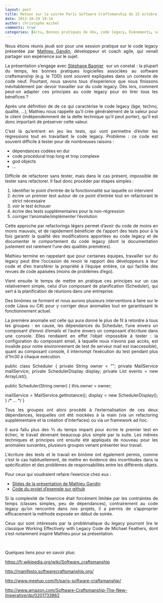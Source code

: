```yaml
---
layout: post
title: Retour sur la soirée Paris Software Craftsmanship du 25 octobre 2012
date: 2012-10-29 19:14
author: christophe michel
comments: true
categories: [Actu, Bonnes pratiques de dév, code legacy, Evénements, software craftsmanship]
---
```

<p style="text-align: justify;">Nous étions réunis jeudi soir pour une session pratique sur le code legacy présentée par <a href="http://www.meetup.com/paris-software-craftsmanship/member/45041742/">Mathieu Gandin</a>, développeur et coach agile, qui venait partager son expérience sur le sujet.</p>

<p style="text-align: justify;">La présentation s’engage avec <a href="http://www.meetup.com/paris-software-craftsmanship/member/27887802/">Stéphane Bagnier</a>  sur un constat : la plupart du temps, les bonnes pratiques logicielles associées au software craftsmanship (e.g. le TDD) sont souvent expliquées dans un contexte de code neuf. Pourtant, nous savons tous d’expérience que nous finissons inévitablement par devoir travailler sur du code legacy. Dès lors, comment peut-on adapter ces principes au code legacy pour en tirer tous les bénéfices ?</p>

<p style="text-align: justify;">Après une définition de de ce qui caractérise le code legacy (âge, techno, qualité, …), Mathieu nous rappelle qu’il crée généralement de la valeur pour le client (indépendemment de la dette technique qu’il peut porter), qu’il est donc important de préserver cette valeur.</p>

<p style="text-align: justify;">C’est là qu’entrent en jeu les tests, qui vont permettre d’éviter les régressions tout en travaillant le code legacy. Problème : ce code est souvent difficile à tester pour de nombreuses raisons :</p>

<ul style="text-align: justify;">
    <li>dépendances codées en dur</li>
    <li>code procédural trop long et trop complexe</li>
    <li>god objects</li>
    <li>…</li>
</ul>

<p style="text-align: justify;">Difficile de refactorer sans tester, mais dans le cas présent, impossible de tester sans refactorer. Il faut donc procéder par étapes simples :</p>

<ol style="text-align: justify;">
    <li>identifier le point d’entrée de la fonctionnalité sur laquelle on intervient</li>
    <li>écrire un premier test autour de ce point d’entrée tout en refactorant le strict nécessaire</li>
    <li>voir le test échouer</li>
    <li>écrire des tests supplémentaires pour la non-régression</li>
    <li>corriger l’anomalie/implémenter l’évolution</li>
</ol>

<p style="text-align: justify;">Cette approche par refactorings légers permet d’avoir du code de moins en moins mauvais, et de rapidement bénéficier de l’apport des tests pour à la fois garantir la qualité des modifications apportées au code legacy et de documenter le comportement du code legacy (dont la documentation justement est rarement l’une des qualités premières).</p>

<p style="text-align: justify;">Mathieu termine en rappelant que pour certaines équipes, travailler sur du legacy peut être l’occasion de revoir le rapport des développeurs à leur code et d’en transférer la propriété à l’équipe entière, ce qui facilite des revues de code apaisées (moins de problèmes d’ego).</p>

<p style="text-align: justify;">Vient ensuite le temps de mettre en pratique ces principes sur un cas relativement simple, celui d’un composant de planification (Scheduler), qui sert à la planification de réunions dans une entreprise.</p>

<p style="text-align: justify;">Des binômes se forment et nous aurons plusieurs interventions à faire sur le code (Java ou C#) pour y corriger deux anomalies tout en garantissant le fonctionnement actuel.</p>

<p style="text-align: justify;">La première anomalie est celle qui aura donné le plus de fil à retordre à tous les groupes : en cause, les dépendances du Scheduler, l’une envers un composant d’envoi d’emails et l’autre envers un composant d’écriture dans une console. Elles rendaient en effet l’objet impossible à tester : la configuration du composant email, à laquelle nous n’avons pas accès, est invalide pour notre environnement de test (le serveur mail est inaccessible), quant au composant console, il interrompt l’exécution du test pendant plus d’1m30 à chaque exécution.</p>

<p style="text-align: justify;">public class Scheduler {
private String owner = "";
private MailService mailService;
private SchedulerDisplay display;
private List events = new ArrayList();</p>

<p style="text-align: justify;">public Scheduler(String owner) {
this.owner = owner;</p>

<p style="text-align: justify;">mailService = MailService.getInstance();
display = new SchedulerDisplay();
}
/* … */
}</p>

<p style="text-align: justify;">Tous les groupes ont alors procédé à l’externalisation de ces deux dépendances, lesquelles ont été mockées à la main (via un refactoring supplémentaire et la création d’interfaces) ou via un framework ad hoc.</p>

<p style="text-align: justify;">Il aura fallu plus des ⅔ du temps imparti pour écrire le premier test en échec, le travail devenant beaucoup plus simple par la suite. Les mêmes techniques et principes ont ensuite été appliqués de nouveau pour les anomalies suivantes, plusieurs groupes venant présenter leur travail.</p>

<p style="text-align: justify;">L’écriture des tests et le travail en binôme ont également permis, comme c’est le cas habituellement, de mettre en évidence des incertitudes dans la spécification et des problèmes de responsabilités entre les différents objets.</p>

<p style="text-align: justify;">Pour ceux qui voudraient refaire l’exercice chez eux :</p>

<ul style="text-align: justify;">
    <li><a href="http://www.slideshare.net/Mgandin/working-effectively-with-legacy-code-14894858">Slides de la présentation de Mathieu Gandin</a></li>
    <li><a href="https://github.com/octomga/meetupswc">Code du projet d’exemple sur github</a></li>
</ul>

<p style="text-align: justify;">Si la complexité de l’exercice était forcément limitée par les contraintes de temps (classes simples, peu de dépendances), contrairement au code legacy qu’on rencontre dans nos projets, il a permis de s’approprier efficacement la méthode exposée en début de soirée.</p>

<p style="text-align: justify;">Ceux qui sont intéressés par la problématique du legacy pourront lire le classique Working Effectively with Legacy Code de Michael Feathers, dont s’est notamment inspiré Mathieu pour sa présentation.</p>

&nbsp;
&nbsp;
&nbsp;

<p style="text-align: justify;">Quelques liens pour en savoir plus:</p>

<a href="https://fr.wikipedia.org/wiki/Software_craftsmanship" target="_blank">https://fr.wikipedia.org/wiki/Software_craftsmanship</a>

<a href="http://manifesto.softwarecraftsmanship.org/" target="_blank">http://manifesto.softwarecraftsmanship.org/</a>

<a href="http://www.meetup.com/fr/paris-software-craftsmanship/" target="_blank">http://www.meetup.com/fr/paris-software-craftsmanship/</a>

<a href="http://www.amazon.com/Software-Craftsmanship-The-New-Imperative/dp/0201733862" target="_blank">http://www.amazon.com/Software-Craftsmanship-The-New-Imperative/dp/0201733862</a>

